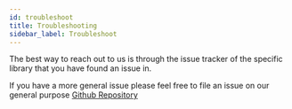 ```yaml
---
id: troubleshoot
title: Troubleshooting
sidebar_label: Troubleshoot
---
```


The best way to reach out to us is through the issue tracker of the specific library that you have found an issue in.

If you have a more general issue please feel free to file an issue on our general purpose <a href="https://github.com/Flutter-Awesome-Libs/flutter_awesome_ui" target="_blank">Github Repository</a>